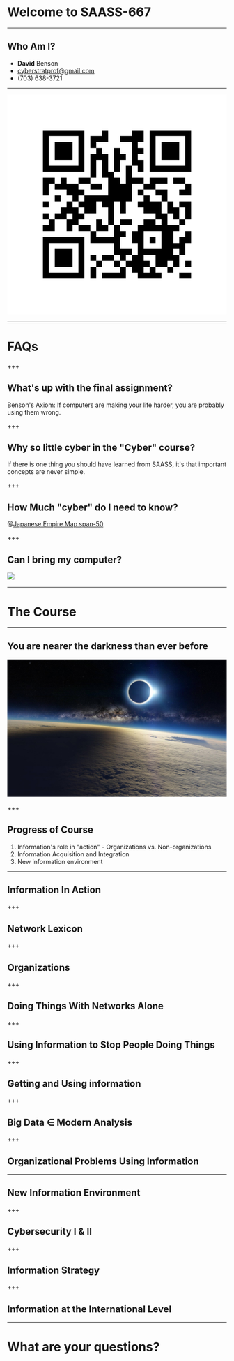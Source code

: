 # Welcome to SAASS-667

---

## Who Am I?

  - **David** Benson
  - cyberstratprof@gmail.com
  - (703) 638-3721


---

![](assets/img/qrcode.png)

---

# FAQs

+++

## What's up with the final assignment?

Benson's Axiom: If computers are making your life harder, you are probably using them wrong.

+++

## Why so little cyber in the "Cyber" course? 

If there is one thing you should have learned from SAASS, it's that important concepts are never simple.

+++

## How Much "cyber" do I need to know?

@[Japanese Empire Map span-50](assets/img/japan.jpg)

+++

## Can I bring my computer?

![](assets/img/giphy.gif)

---

# The Course

---

## You are nearer the darkness than ever before


![](assets/img/eclipse.jpg)

+++

## Progress of Course

  1. Information's role in "action"
    - Organizations vs. Non-organizations
  2. Information Acquisition and Integration
  3. New information environment

---

## Information In Action

+++

## Network Lexicon


+++


## Organizations


+++

## Doing Things With Networks Alone


+++

## Using Information to Stop People Doing Things


+++

## Getting and Using information

+++

## Big Data &isin; Modern Analysis

+++

## Organizational Problems Using Information


---

## New Information Environment

+++

## Cybersecurity I & II

+++

## Information Strategy


+++

## Information at the International Level

---

# What are your questions?


